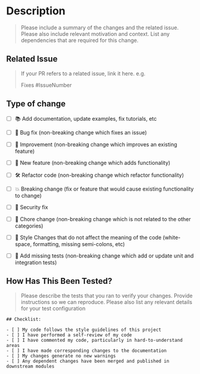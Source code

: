 # Description

> Please include a summary of the changes and the related issue. Please also include relevant motivation and context. List any dependencies that are required for this change.

## Related Issue
> If your PR refers to a related issue, link it here. e.g.
> 
> Fixes #IssueNumber

## Type of change

- [ ] 📚 Add documentation, update examples, fix tutorials, etc
- [ ] 🔧 Bug fix (non-breaking change which fixes an issue)
- [ ] 🥂 Improvement (non-breaking change which improves an existing feature)
- [ ] 🚀 New feature (non-breaking change which adds functionality)
- [ ] 🛠️ Refactor code (non-breaking change which refactor functionality)
- [ ] 💥 Breaking change (fix or feature that would cause existing functionality to change)
- [ ] 🔐 Security fix
- [ ] 🎱 Chore change (non-breaking change which is not related to the other categories)
- [ ] 🧥 Style Changes that do not affect the meaning of the code (white-space, formatting, missing semi-colons, etc)
- [ ] 💉 Add missing tests (non-breaking change which add or update unit and integration tests)


## How Has This Been Tested?
> Please describe the tests that you ran to verify your changes. Provide instructions so we can reproduce. Please also list any relevant details for your test configuration


```[tasklist]
## Checklist:

- [ ] My code follows the style guidelines of this project
- [ ] I have performed a self-review of my code
- [ ] I have commented my code, particularly in hard-to-understand areas
- [ ] I have made corresponding changes to the documentation
- [ ] My changes generate no new warnings
- [ ] Any dependent changes have been merged and published in downstream modules
```